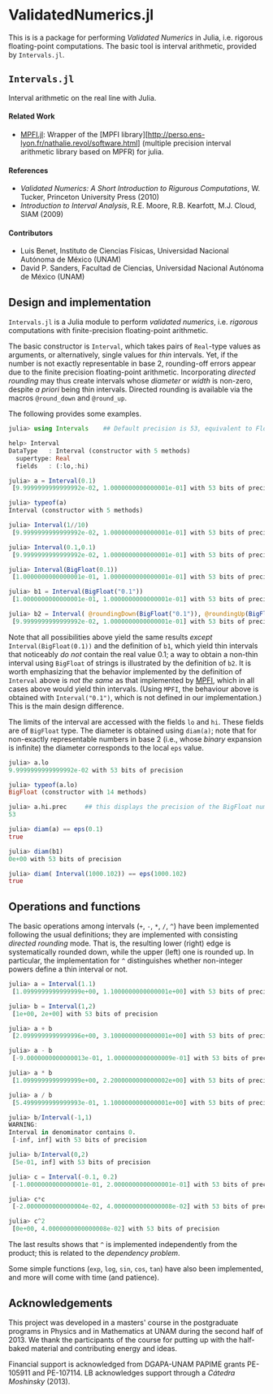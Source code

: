 # ValidatedNumerics.jl #

This is is a package for performing *Validated Numerics* in Julia, i.e. rigorous floating-point computations. The basic tool is interval arithmetic, provided by `Intervals.jl`.


## `Intervals.jl`

Interval arithmetic on the real line with Julia.

#### Related Work ####
- [MPFI.jl][1]: Wrapper of the [MPFI library][http://perso.ens-lyon.fr/nathalie.revol/software.html] (multiple precision interval arithmetic library based on MPFR) for julia.

#### References ####
- *Validated Numerics: A Short Introduction to Rigurous Computations*, W. Tucker, Princeton University Press (2010)
- *Introduction to Interval Analysis*, R.E. Moore, R.B. Kearfott, M.J. Cloud, SIAM (2009)

#### Contributors ####
- Luis Benet, Instituto de Ciencias Físicas, Universidad Nacional Autónoma de México (UNAM)
- David P. Sanders, Facultad de Ciencias, Universidad Nacional Autónoma de México (UNAM)


## Design and implementation ##
`Intervals.jl` is a Julia module to perform *validated numerics*, i.e. 
*rigorous* computations with finite-precision floating-point arithmetic.

The basic constructor is `Interval`, which takes pairs of `Real`-type values as arguments, or alternatively, single values for *thin* intervals. Yet, if the number is not exactly representable in base 2, rounding-off errors appear due to the finite precision floating-point arithmetic. Incorporating *directed rounding* may thus create intervals whose *diameter* or *width* is non-zero, despite *a priori* being thin intervals. Directed rounding is available via the macros `@round_down` and `@round_up`.

The following provides some examples. 
```julia
julia> using Intervals    ## Default precision is 53, equivalent to Float64

help> Interval
DataType   : Interval (constructor with 5 methods)
  supertype: Real
  fields   : (:lo,:hi)

julia> a = Interval(0.1)
 [9.9999999999999992e-02, 1.0000000000000001e-01] with 53 bits of precision

julia> typeof(a)
Interval (constructor with 5 methods)

julia> Interval(1//10)
 [9.9999999999999992e-02, 1.0000000000000001e-01] with 53 bits of precision

julia> Interval(0.1,0.1)
 [9.9999999999999992e-02, 1.0000000000000001e-01] with 53 bits of precision

julia> Interval(BigFloat(0.1))
 [1.0000000000000001e-01, 1.0000000000000001e-01] with 53 bits of precision

julia> b1 = Interval(BigFloat("0.1"))
 [1.0000000000000001e-01, 1.0000000000000001e-01] with 53 bits of precision

julia> b2 = Interval( @roundingDown(BigFloat("0.1")), @roundingUp(BigFloat("0.1")) )
 [9.9999999999999992e-02, 1.0000000000000001e-01] with 53 bits of precision

```

Note that all possibilities above yield the same results *except* `Interval(BigFloat(0.1))` and the definition of `b1`, which yield thin intervals that noticeably *do not* contain the real value 0.1; a way to obtain a non-thin interval using `BigFloat` of strings is illustrated by the definition of `b2`. It is worth emphasizing that the behavior implemented by the definition of `Interval` above is *not the same* as that implemented by [MPFI][1], which in all cases above would yield thin intervals. (Using `MPFI`, the behaviour above is obtained with `Interval("0.1")`, which is not defined in our implementation.) This is the main design difference.

The limits of the interval are accessed with the fields `lo` and `hi`. These fields are of `BigFloat` type. The diameter is obtained using `diam(a)`; note that for non-exactly representable numbers in base 2 (i.e., whose *binary* expansion is infinite) the diameter corresponds to the local `eps` value.
```julia
julia> a.lo
9.9999999999999992e-02 with 53 bits of precision

julia> typeof(a.lo)
BigFloat (constructor with 14 methods)

julia> a.hi.prec     ## this displays the precision of the BigFloat number
53

julia> diam(a) == eps(0.1)
true

julia> diam(b1)
0e+00 with 53 bits of precision

julia> diam( Interval(1000.102)) == eps(1000.102)
true

```

## Operations and functions ##
The basic operations among intervals (`+`, `-`, `*`, `/`, `^`) have been implemented following the usual definitions; they are implemented with consisting *directed rounding* mode. That is, the resulting lower (right) edge is systematically rounded down, while the upper (left) one is rounded up. In particular, the implementation for `^` distinguishes whether non-integer powers define a thin interval or not.

```julia
julia> a = Interval(1.1)
 [1.0999999999999999e+00, 1.1000000000000001e+00] with 53 bits of precision

julia> b = Interval(1,2)
 [1e+00, 2e+00] with 53 bits of precision

julia> a + b
 [2.0999999999999996e+00, 3.1000000000000001e+00] with 53 bits of precision

julia> a - b
 [-9.0000000000000013e-01, 1.0000000000000009e-01] with 53 bits of precision

julia> a * b
 [1.0999999999999999e+00, 2.2000000000000002e+00] with 53 bits of precision

julia> a / b
 [5.4999999999999993e-01, 1.1000000000000001e+00] with 53 bits of precision

julia> b/Interval(-1,1)
WARNING: 
Interval in denominator contains 0.
 [-inf, inf] with 53 bits of precision

julia> b/Interval(0,2)
 [5e-01, inf] with 53 bits of precision

julia> c = Interval(-0.1, 0.2)
 [-1.0000000000000001e-01, 2.0000000000000001e-01] with 53 bits of precision

julia> c*c
 [-2.0000000000000004e-02, 4.0000000000000008e-02] with 53 bits of precision

julia> c^2
 [0e+00, 4.0000000000000008e-02] with 53 bits of precision

```

The last results shows that `^` is implemented independently from the product; this is related to the *dependency problem*.

Some simple functions (`exp`, `log`, `sin`, `cos`, `tan`) have also been implemented, and more will come with time (and patience).


## Acknowledgements ##
This project was developed in a masters' course in the postgraduate programs in Physics and in Mathematics at UNAM during the second half of 2013. We thank the participants of the course for putting up with the half-baked material and contributing energy and ideas.

Financial support is acknowledged from DGAPA-UNAM PAPIME grants PE-105911 and PE-107114. LB acknowledges support through a *Cátedra Moshinsky* (2013).

[1]: https://github.com/andrioni/MPFI.jl
